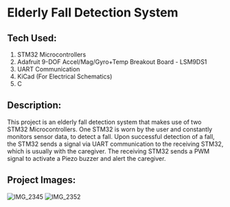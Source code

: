 # Elderly Fall Detection System

## Tech Used:
1. STM32 Microcontrollers
1. Adafruit 9-DOF Accel/Mag/Gyro+Temp Breakout Board - LSM9DS1
1. UART Communication
1. KiCad (For Electrical Schematics)
1. C
   
## Description:
This project is an elderly fall detection system that makes use of two STM32 Microcontrollers. One STM32 is worn by the user and constantly monitors sensor data, to detect a fall. Upon successful detection of a fall, the STM32 sends a signal via UART communication
to the receiving STM32, which is usually with the caregiver. The receiving STM32 sends a PWM signal to activate a Piezo buzzer and alert the caregiver. 

## Project Images:
![IMG_2345](https://github.com/user-attachments/assets/67522fd7-e0b5-4828-a28c-818e73f870ef)
![IMG_2352](https://github.com/user-attachments/assets/d71592e1-1b0f-493c-934b-dadba0b422b6)


